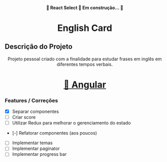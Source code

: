 <h4 align="center"> 
	🚧  React Select 🚀 Em construção...  🚧
</h4>

<h1 align="center">English Card</h1>

## Descrição do Projeto
<p align="center">Projeto pessoal criado com a finalidade para estudar frases em inglês em diferentes tempos verbais.</p>

<h1 align="center">
    <a href="https://angular.io/">🔗 Angular</a>
</h1>

### Features / Correções

- [x] Separar componentes
- [ ] Criar score
- [ ] Utilizar Redux para melhorar o gerenciamento do estado
- [-] Refatorar componentes (aos poucos)
- [ ] Implementar temas
- [ ] Implementar paginator
- [ ] Implementar progress bar